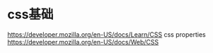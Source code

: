# css基础

<https://developer.mozilla.org/en-US/docs/Learn/CSS>
css properties <https://developer.mozilla.org/en-US/docs/Web/CSS>
